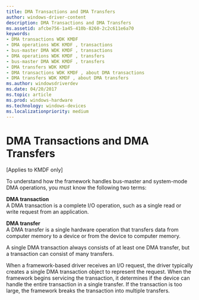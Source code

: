 ```yaml
---
title: DMA Transactions and DMA Transfers
author: windows-driver-content
description: DMA Transactions and DMA Transfers
ms.assetid: afcbe756-1a45-410b-8260-2c2c611e6a70
keywords:
- DMA transactions WDK KMDF
- DMA operations WDK KMDF , transactions
- bus-master DMA WDK KMDF , transactions
- DMA operations WDK KMDF , transfers
- bus-master DMA WDK KMDF , transfers
- DMA transfers WDK KMDF
- DMA transactions WDK KMDF , about DMA transactions
- DMA transfers WDK KMDF , about DMA transfers
ms.author: windowsdriverdev
ms.date: 04/20/2017
ms.topic: article
ms.prod: windows-hardware
ms.technology: windows-devices
ms.localizationpriority: medium
---
```


# DMA Transactions and DMA Transfers


\[Applies to KMDF only\]




To understand how the framework handles bus-master and system-mode DMA operations, you must know the following two terms:

<a href="" id="dma-transaction"></a>**DMA transaction**  
A DMA transaction is a complete I/O operation, such as a single read or write request from an application.

<a href="" id="dma-transfer"></a>**DMA transfer**  
A DMA transfer is a single hardware operation that transfers data from computer memory to a device or from the device to computer memory.

A single DMA transaction always consists of at least one DMA transfer, but a transaction can consist of many transfers.

When a framework-based driver receives an I/O request, the driver typically creates a single DMA transaction object to represent the request. When the framework begins servicing the transaction, it determines if the device can handle the entire transaction in a single transfer. If the transaction is too large, the framework breaks the transaction into multiple transfers.

 

 





